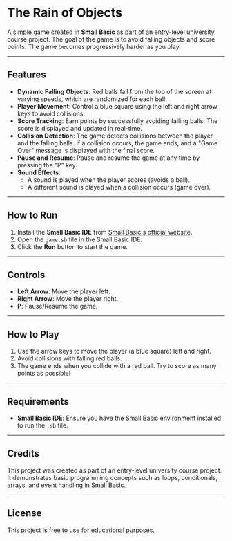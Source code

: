 # The Rain of Objects

A simple game created in **Small Basic** as part of an entry-level university course project. The goal of the game is to avoid falling objects and score points. The game becomes progressively harder as you play.

---

## Features
- **Dynamic Falling Objects**: Red balls fall from the top of the screen at varying speeds, which are randomized for each ball.
- **Player Movement**: Control a blue square using the left and right arrow keys to avoid collisions.
- **Score Tracking**: Earn points by successfully avoiding falling balls. The score is displayed and updated in real-time.
- **Collision Detection**: The game detects collisions between the player and the falling balls. If a collision occurs, the game ends, and a "Game Over" message is displayed with the final score.
- **Pause and Resume**: Pause and resume the game at any time by pressing the "P" key.
- **Sound Effects**: 
  - A sound is played when the player scores (avoids a ball).
  - A different sound is played when a collision occurs (game over).

---

## How to Run
1. Install the **Small Basic IDE** from [Small Basic's official website](https://smallbasic.github.io/).
2. Open the `game.sb` file in the Small Basic IDE.
3. Click the **Run** button to start the game.

---

## Controls
- **Left Arrow**: Move the player left.
- **Right Arrow**: Move the player right.
- **P**: Pause/Resume the game.

---

## How to Play
1. Use the arrow keys to move the player (a blue square) left and right.
2. Avoid collisions with falling red balls.
3. The game ends when you collide with a red ball. Try to score as many points as possible!

---

## Requirements
- **Small Basic IDE**: Ensure you have the Small Basic environment installed to run the `.sb` file.

---

## Credits
This project was created as part of an entry-level university course project. It demonstrates basic programming concepts such as loops, conditionals, arrays, and event handling in Small Basic.

---

## License
This project is free to use for educational purposes.